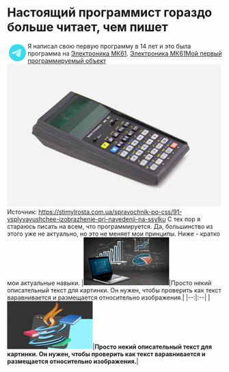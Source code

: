 # Настоящий программист гораздо больше читает, чем пишет

[<img title="Мой Телеграм" width="48" align="left" src="https://github.com/agvaravin/agvaravin/blob/main/pix/ico/telegram.png" />][MyTelegram]
Я написал свою первую программу в 14 лет и это была программа на [Электроника МК61][MK61].
<a href="#">Электроника МК61<span>Мой первый программируемый объект<img src="https://github.com/agvaravin/agvaravin/blob/main/pix/MK61.jpg" width="500"/></span></a>
Источник: https://stimylrosta.com.ua/spravochnik-po-css/91-vsplyvayushchee-izobrazhenie-pri-navedenii-na-ssylku
С тех пор я стараюсь писать на всем, что программируется. Да, большинство из этого уже не актуально, но это не меняет мои принципы.
Ниже - кратко мои актуальные навыки.
|[<img title="Портфолио Аналитика Данных" width="200" src="https://github.com/agvaravin/agvaravin/blob/main/pix/main_ad.jpg" />][DataAnalitic]|Просто некий описательный текст для картинки. Он нужен, чтобы проверить как текст варавнивается и размещается относительно изображения.|
|--:|:--|
|[<img title="Портфолио Аналитика Данных" width="200" src="https://github.com/agvaravin/agvaravin/blob/main/pix/main_java.jpg" />][DataAnalitic]|**Просто некий описательный текст для картинки. Он нужен, чтобы проверить как текст варавнивается и размещается относительно изображения.**|

[DataAnalitic]: https://github.com/agvaravin/DataAnalitic
[MyTelegram]: https://t.me/AGVaravin
[MK61]: www.ya.ru
